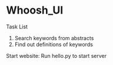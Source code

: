 # Whoosh_UI

Task List
1. Search keywords from abstracts
2. Find out definitions of keywords

Start website: Run hello.py to start server

